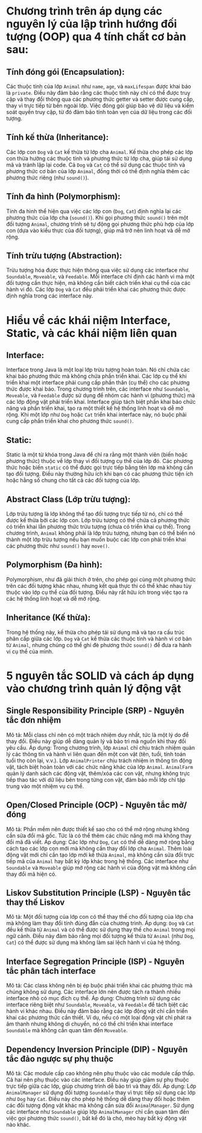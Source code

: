 # Chương trình trên áp dụng các nguyên lý của lập trình hướng đối tượng (OOP) qua 4 tính chất cơ bản sau:

## Tính đóng gói (Encapsulation):

Các thuộc tính của lớp `Animal` như `name`, `age`, và `maxLifespan` được khai báo là `private`. Điều này đảm bảo rằng các thuộc tính này chỉ có thể được truy cập và thay đổi thông qua các phương thức getter và setter được cung cấp, thay vì trực tiếp từ bên ngoài lớp. Việc đóng gói giúp bảo vệ dữ liệu và kiểm soát quyền truy cập, từ đó đảm bảo tính toàn vẹn của dữ liệu trong các đối tượng.

## Tính kế thừa (Inheritance):

Các lớp con `Dog` và `Cat` kế thừa từ lớp cha `Animal`. Kế thừa cho phép các lớp con thừa hưởng các thuộc tính và phương thức từ lớp cha, giúp tái sử dụng mã và tránh lặp lại code. Cả `Dog` và `Cat` có thể sử dụng các thuộc tính và phương thức cơ bản của lớp `Animal`, đồng thời có thể định nghĩa thêm các phương thức riêng (như `sound()`).

## Tính đa hình (Polymorphism):

Tính đa hình thể hiện qua việc các lớp con (`Dog`, `Cat`) định nghĩa lại các phương thức của lớp cha (`sound()`). Khi gọi phương thức `sound()` trên một đối tượng `Animal`, chương trình sẽ tự động gọi phương thức phù hợp của lớp con (dựa vào kiểu thực của đối tượng), giúp mã trở nên linh hoạt và dễ mở rộng.

## Tính trừu tượng (Abstraction):

Trừu tượng hóa được thực hiện thông qua việc sử dụng các interface như `Soundable`, `Moveable`, và `Feedable`. Mỗi interface chỉ định các hành vi mà một đối tượng cần thực hiện, mà không cần biết cách triển khai cụ thể của các hành vi đó. Các lớp `Dog` và `Cat` đều phải triển khai các phương thức được định nghĩa trong các interface này.

# Hiểu về các khái niệm Interface, Static, và các khái niệm liên quan

## Interface:

Interface trong Java là một loại lớp trừu tượng hoàn toàn. Nó chỉ chứa các khai báo phương thức mà không chứa phần triển khai. Các lớp cụ thể khi triển khai một interface phải cung cấp phần thân (cụ thể) cho các phương thức được khai báo.
Trong chương trình trên, các interface như `Soundable`, `Moveable`, và `Feedable` được sử dụng để nhóm các hành vi (phương thức) mà các lớp động vật phải triển khai. Interface giúp tách biệt phần khai báo chức năng và phần triển khai, tạo ra một thiết kế hệ thống linh hoạt và dễ mở rộng.
Khi một lớp như `Dog` hoặc `Cat` triển khai interface này, nó buộc phải cung cấp phần triển khai cho phương thức `sound()`.

## Static:

Static là một từ khóa trong Java để chỉ ra rằng một thành viên (biến hoặc phương thức) thuộc về lớp thay vì đối tượng cụ thể của lớp đó.
Các phương thức hoặc biến `static` có thể được gọi trực tiếp bằng tên lớp mà không cần tạo đối tượng. Điều này thường hữu ích khi bạn có các phương thức tiện ích hoặc hằng số chung cho tất cả các đối tượng của lớp.

## Abstract Class (Lớp trừu tượng):

Lớp trừu tượng là lớp không thể tạo đối tượng trực tiếp từ nó, chỉ có thể được kế thừa bởi các lớp con. Lớp trừu tượng có thể chứa cả phương thức có triển khai lẫn phương thức trừu tượng (chưa có triển khai cụ thể).
Trong chương trình, `Animal` không phải là lớp trừu tượng, nhưng bạn có thể biến nó thành một lớp trừu tượng nếu bạn muốn buộc các lớp con phải triển khai các phương thức như `sound()` hay `move()`.

## Polymorphism (Đa hình):

Polymorphism, như đã giải thích ở trên, cho phép gọi cùng một phương thức trên các đối tượng khác nhau, nhưng kết quả thực thi có thể khác nhau tùy thuộc vào lớp cụ thể của đối tượng. Điều này rất hữu ích trong việc tạo ra các hệ thống linh hoạt và dễ mở rộng.

## Inheritance (Kế thừa):

Trong hệ thống này, kế thừa cho phép tái sử dụng mã và tạo ra cấu trúc phân cấp giữa các lớp. `Dog` và `Cat` kế thừa các thuộc tính và hành vi cơ bản từ `Animal`, nhưng chúng có thể ghi đè phương thức `sound()` để đưa ra hành vi cụ thể của mình.

# 5 nguyên tắc SOLID và cách áp dụng vào chương trình quản lý động vật

## Single Responsibility Principle (SRP) - Nguyên tắc đơn nhiệm

Mô tả: Mỗi class chỉ nên có một trách nhiệm duy nhất, tức là một lý do để thay đổi. Điều này giúp dễ dàng quản lý và bảo trì mã nguồn khi thay đổi yêu cầu.
Áp dụng:
Trong chương trình, lớp `Animal` chỉ chịu trách nhiệm quản lý các thông tin và hành vi liên quan đến một con vật (tên, tuổi, tính toán tuổi thọ còn lại, v.v.).
Lớp `AnimalPrinter` chịu trách nhiệm in thông tin động vật, tách biệt hoàn toàn với các chức năng khác của lớp `Animal`.
`AnimalFarm` quản lý danh sách các động vật, thêm/xóa các con vật, nhưng không trực tiếp thao tác với dữ liệu bên trong từng con vật, đảm bảo mỗi lớp chỉ tập trung vào một nhiệm vụ cụ thể.

## Open/Closed Principle (OCP) - Nguyên tắc mở/đóng

Mô tả: Phần mềm nên được thiết kế sao cho có thể mở rộng nhưng không cần sửa đổi mã gốc. Tức là có thể thêm các chức năng mới mà không thay đổi mã đã viết.
Áp dụng:
Các lớp như `Dog`, `Cat` có thể dễ dàng mở rộng bằng cách tạo các lớp con mới mà không cần thay đổi lớp cha `Animal`.
Thêm loài động vật mới chỉ cần tạo lớp mới kế thừa `Animal`, mà không cần sửa đổi trực tiếp mã của `Animal` hay bất kỳ lớp khác trong hệ thống.
Các interface như `Soundable` và `Moveable` giúp mở rộng các hành vi của động vật mà không cần thay đổi mã hiện có.

## Liskov Substitution Principle (LSP) - Nguyên tắc thay thế Liskov

Mô tả: Một đối tượng của lớp con có thể thay thế cho đối tượng của lớp cha mà không làm thay đổi tính đúng đắn của chương trình.
Áp dụng:
`Dog` và `Cat` đều kế thừa từ `Animal` và có thể được sử dụng thay thế cho `Animal` trong mọi ngữ cảnh.
Điều này đảm bảo rằng mọi đối tượng kế thừa từ `Animal` (như `Dog`, `Cat`) có thể được sử dụng mà không làm sai lệch hành vi của hệ thống.

## Interface Segregation Principle (ISP) - Nguyên tắc phân tách interface

Mô tả: Các class không nên bị ép buộc phải triển khai các phương thức mà chúng không sử dụng. Các interface lớn nên được tách ra thành nhiều interface nhỏ có mục đích cụ thể.
Áp dụng:
Chương trình sử dụng các interface riêng biệt như `Soundable`, `Moveable`, và `Feedable` để tách biệt các hành vi khác nhau. Điều này đảm bảo rằng các lớp động vật chỉ cần triển khai các phương thức cần thiết.
Ví dụ, nếu có một loại động vật chỉ phát ra âm thanh nhưng không di chuyển, nó có thể chỉ triển khai interface `Soundable` mà không cần quan tâm đến `Moveable`.

## Dependency Inversion Principle (DIP) - Nguyên tắc đảo ngược sự phụ thuộc

Mô tả: Các module cấp cao không nên phụ thuộc vào các module cấp thấp. Cả hai nên phụ thuộc vào các interface. Điều này giúp giảm sự phụ thuộc trực tiếp giữa các lớp, giúp chương trình dễ bảo trì và thay đổi.
Áp dụng:
Lớp `AnimalManager` sử dụng đối tượng `Soundable` thay vì trực tiếp sử dụng các lớp như `Dog` hay `Cat`. Điều này cho phép hệ thống dễ dàng thay đổi hoặc thêm các đối tượng động vật khác mà không cần sửa đổi `AnimalManager`.
Sử dụng các interface như `Soundable` giúp lớp `AnimalManager` chỉ cần quan tâm đến việc gọi phương thức `sound()`, bất kể đó là chó, mèo hay bất kỳ động vật nào khác.
